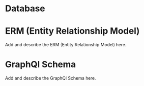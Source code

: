 # Database 

# ERM (Entity Relationship Model)

Add and describe the ERM (Entity Relationship Model) here.

# GraphQl Schema

Add and describe the GraphQl Schema here.
